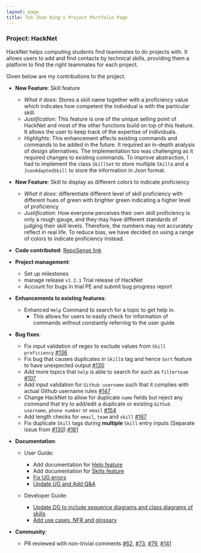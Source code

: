 ```yaml
---
layout: page
title: Toh Zhan Qing's Project Portfolio Page
---
```


### Project: HackNet

HackNet helps computing students find teammates to do projects with. It allows users to add and find contacts by technical skills, providing them a platform to find the right teammates for each project.

Given below are my contributions to the project.

* **New Feature**: Skill feature
  * _What it does_: Stores a skill name together with a proficiency value which indicates how competent the individual is with the particular skill.
  * _Justification_: This feature is one of the unique selling point of HackNet and most of the other functions build on top of this feature. It allows the user to keep track of the expertise of individuals.
  * _Highlights_: This enhancement affects existing commands and commands to be added in the future. It required an in-depth analysis of design alternatives. The implementation too was challenging as it required changes to existing commands. To improve abstraction, I had to implement the class `SkillSet` to store multiple `Skill`s and a `JsonAdaptedSkill` to store the information in Json format.

* **New Feature**: Skill to display as different colors to indicate proficiency
  * _What it does_: differentiate different level of skill proficiency with different hues of green with brighter green indicating a higher level of proficiency
  * _Justification_: How everyone perceives their own skill proficiency is only a rough gauge, and they may have different standards of judging their skill levels. Therefore, the numbers may not accurately reflect in real life. To reduce bias, we have decided on using a range of colors to indicate proficiency instead.

* **Code contributed**: [RepoSense link](https://nus-cs2103-ay2122s2.github.io/tp-dashboard/?search=tzhan98&sort=groupTitle&sortWithin=title&timeframe=commit&mergegroup=&groupSelect=groupByRepos&breakdown=true&checkedFileTypes=docs~functional-code~test-code~other&since=2022-02-18&tabOpen=true&tabType=authorship&tabAuthor=tzhan98&tabRepo=AY2122S2-CS2103T-W13-3%2Ftp%5Bmaster%5D&authorshipIsMergeGroup=false&authorshipFileTypes=&authorshipIsBinaryFileTypeChecked=false)

* **Project management**:
  * Set up milestones
  * manage release `v1.2.1` Trial release of HackNet
  * Account for bugs in trial PE and submit bug progress report

* **Enhancements to existing features**:
  * Enhanced `Help` Command to search for a topic to get help in.
    * This allows for users to easily check for information of commands without constantly referring to the user guide

* **Bug fixes**:
  * Fix input validation of regex to exclude values from `Skill proficiency` [#136](https://github.com/AY2122S2-CS2103T-W13-3/tp/issues/136)
  * Fix bug that causes duplicates in `Skill`s tag and hence `Sort` feature to have unexpected output [#130](https://github.com/AY2122S2-CS2103T-W13-3/tp/issues/130)
  * Add more topics that `help` is able to search for such as `filterteam` [#107](https://github.com/AY2122S2-CS2103T-W13-3/tp/issues/107)
  * Add input validation for `Github username` such that it complies with actual Github username rules [#147](https://github.com/AY2122S2-CS2103T-W13-3/tp/pull/147)
  * Change HackNet to allow for duplicate `name` fields but reject any command that try to add/edit a duplicate or existing `Github username`, `phone number` or `email` [#154](https://github.com/AY2122S2-CS2103T-W13-3/tp/pull/154)
  * Add length checks for `email`, `team` and `skill` [#167](https://github.com/AY2122S2-CS2103T-W13-3/tp/pull/167)
  * Fix duplicate `Skill` tags during **multiple** `Skill` entry inputs (Separate issue from [#130](https://github.com/AY2122S2-CS2103T-W13-3/tp/issues/130))  [#181](https://github.com/AY2122S2-CS2103T-W13-3/tp/pull/181)

* **Documentation**:
  * User Guide:
    * Add documentation for [Help feature](https://github.com/AY2122S2-CS2103T-W13-3/tp/blob/master/docs/UserGuide.md#viewing-help-help)
    * Add documentation for [Skills feature](https://github.com/AY2122S2-CS2103T-W13-3/tp/pull/39/files)
    * [Fix UG errors](https://github.com/AY2122S2-CS2103T-W13-3/tp/pull/140)
    * [Update UG and Add Q&A](https://github.com/AY2122S2-CS2103T-W13-3/tp/pull/164)

  * Developer Guide:
    * [Update DG to include sequence diagrams and class diagrams of skills](https://github.com/AY2122S2-CS2103T-W13-3/tp/pull/59)
    * [Add use cases, NFR and glossary](https://github.com/AY2122S2-CS2103T-W13-3/tp/pull/164)


* **Community**:
  * PR reviewed with non-trivial comments [#62](https://github.com/AY2122S2-CS2103T-W13-3/tp/pull/62), [#73](https://github.com/AY2122S2-CS2103T-W13-3/tp/pull/73), [#79](https://github.com/AY2122S2-CS2103T-W13-3/tp/pull/79), [#141](https://github.com/AY2122S2-CS2103T-W13-3/tp/pull/141)
